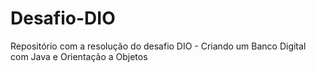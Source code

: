 # Desafio-DIO
Repositório com a resolução do desafio DIO - Criando um Banco Digital com Java e Orientação a Objetos
